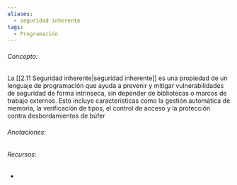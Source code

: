 ```yaml
---
aliases:
  - seguridad inherente
tags:
  - Programación
---
```

###### Concepto:

La [[2.11 Seguridad inherente|seguridad inherente]] es una propiedad de un lenguaje de programación que ayuda a prevenir y mitigar vulnerabilidades de seguridad de forma intrínseca, sin depender de bibliotecas o marcos de trabajo externos. Esto incluye características como la gestión automática de memoria, la verificación de tipos, el control de acceso y la protección contra desbordamientos de búfer

###### Anotaciones:

> 

###### Recursos:

- 